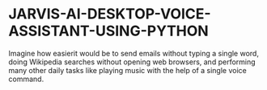 # JARVIS-AI-DESKTOP-VOICE-ASSISTANT-USING-PYTHON
Imagine how easierit would be to send emails without typing a single word, doing Wikipedia searches without opening web browsers, and performing many other daily tasks like playing music with the help of a single voice command.
